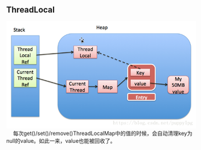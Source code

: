 ## ThreadLocal
![ThreadLocal](../images/jdk/thread-local-001.png)  
&emsp; 每次get()/set()/remove()ThreadLocalMap中的值的时候，会自动清理key为null的value。如此一来，value也能被回收了。  
